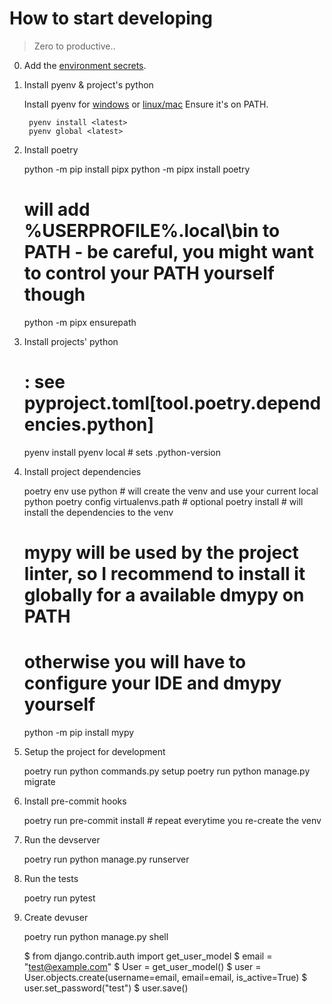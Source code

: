 # How to start developing

> Zero to productive..

0. Add the [environment secrets](./environment-secrets.md).

1. Install pyenv & project's python

    Install pyenv for [windows](https://github.com/pyenv-win/pyenv-win/blob/master/docs/installation.md) or [linux/mac](https://github.com/pyenv/pyenv#installation)
    Ensure it's on PATH.

        pyenv install <latest>
        pyenv global <latest>


2. Install poetry

    python -m pip install pipx
    python -m pipx install poetry
    # will add %USERPROFILE%\.local\bin to PATH - be careful, you might want to control your PATH yourself though
    python -m pipx ensurepath  


3. Install projects' python

    # <version>: see pyproject.toml[tool.poetry.dependencies.python]
    pyenv install <version>
    pyenv local <version>  # sets .python-version


4. Install project dependencies

    poetry env use python  # will create the venv and use your current local python
    poetry config virtualenvs.path <global path to your venvs>  # optional
    poetry install  # will install the dependencies to the venv

    # mypy will be used by the project linter, so I recommend to install it globally for a available dmypy on PATH
    # otherwise you will have to configure your IDE and dmypy yourself
    python -m pip install mypy


5. Setup the project for development

    poetry run python commands.py setup
    poetry run python manage.py migrate


6. Install pre-commit hooks

    poetry run pre-commit install  # repeat everytime you re-create the venv


7. Run the devserver

    poetry run python manage.py runserver


8. Run the tests

    poetry run pytest


9. Create devuser

    poetry run python manage.py shell

    $ from django.contrib.auth import get_user_model
    $ email = "test@example.com"
    $ User = get_user_model()
    $ user = User.objects.create(username=email, email=email, is_active=True)
    $ user.set_password("test")
    $ user.save()
